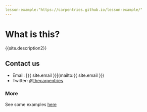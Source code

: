 ```yaml
---
lesson-example:"https://carpentries.github.io/lesson-example/"
---
```


# What is this?
{{site.description2}}

## Contact us

- Email: [{{ site.email }}](mailto:{{ site.email }})  
- Twitter: [@thecarpentries](https://twitter.com/thecarpentries)

### More
See some examples [here]({{page.lesson-example}})




